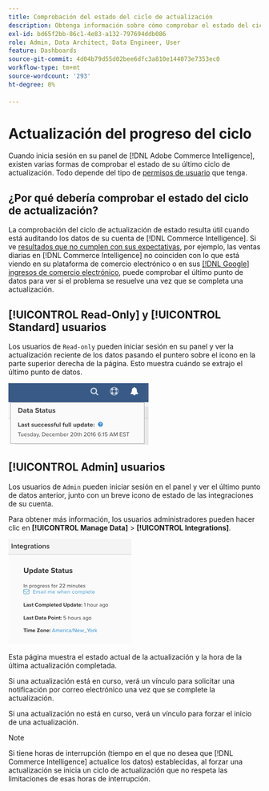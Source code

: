 ```yaml
---
title: Comprobación del estado del ciclo de actualización
description: Obtenga información sobre cómo comprobar el estado del ciclo de actualización.
exl-id: bd65f2bb-86c1-4e83-a132-797694ddb086
role: Admin, Data Architect, Data Engineer, User
feature: Dashboards
source-git-commit: 4d04b79d55d02bee6dfc3a810e144073e7353ec0
workflow-type: tm+mt
source-wordcount: '293'
ht-degree: 0%

---
```


# Actualización del progreso del ciclo

Cuando inicia sesión en su panel de [!DNL Adobe Commerce Intelligence], existen varias formas de comprobar el estado de su último ciclo de actualización. Todo depende del tipo de [permisos de usuario](../administrator/user-management/user-management.md) que tenga.

## ¿Por qué debería comprobar el estado del ciclo de actualización?

La comprobación del ciclo de actualización de estado resulta útil cuando está auditando los datos de su cuenta de [!DNL Commerce Intelligence]. Si ve [resultados que no cumplen con sus expectativas](../data-analyst/data-warehouse-mgr/data-and-updates-faq.md), por ejemplo, las ventas diarias en [!DNL Commerce Intelligence] no coinciden con lo que está viendo en su plataforma de comercio electrónico o en sus [[!DNL Google] ingresos de comercio electrónico](https://experienceleague.adobe.com/docs/commerce-knowledge-base/kb/troubleshooting/miscellaneous/diagnosing-google-ecommerce-revenue-discrepancies.html), puede comprobar el último punto de datos para ver si el problema se resuelve una vez que se completa una actualización.

## [!UICONTROL Read-Only] y [!UICONTROL Standard] usuarios

Los usuarios de `Read-only` pueden iniciar sesión en su panel y ver la actualización reciente de los datos pasando el puntero sobre el icono en la parte superior derecha de la página. Esto muestra cuándo se extrajo el último punto de datos.

![Última marca de tiempo de actualización de datos correcta mostrada en la interfaz](../../mbi/assets/last-success-data.png)

## [!UICONTROL Admin] usuarios

Los usuarios de `Admin` pueden iniciar sesión en el panel y ver el último punto de datos anterior, junto con un breve icono de estado de las integraciones de su cuenta.

Para obtener más información, los usuarios administradores pueden hacer clic en **[!UICONTROL Manage Data]** > **[!UICONTROL Integrations]**.

![Página Administrar integraciones de datos que muestra detalles de conexión y estado de actualización](../../mbi/assets/detail-manage-data-integrations.png)

Esta página muestra el estado actual de la actualización y la hora de la última actualización completada.

Si una actualización está en curso, verá un vínculo para solicitar una notificación por correo electrónico una vez que se complete la actualización.

Si una actualización no está en curso, verá un vínculo para forzar el inicio de una actualización.

>[!NOTE]
>
>Si tiene horas de interrupción (tiempo en el que no desea que [!DNL Commerce Intelligence] actualice los datos) establecidas, al forzar una actualización se inicia un ciclo de actualización que no respeta las limitaciones de esas horas de interrupción.
